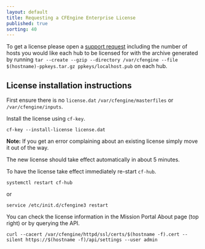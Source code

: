 ```yaml
---
layout: default
title: Requesting a CFEngine Enterprise License
published: true
sorting: 40
---
```


To get a license please open a [support request](https://support.northern.tech)
including the number of hosts you would like each hub to be licensed for with
the archive generated by running `tar --create --gzip --directory /var/cfengine
--file $(hostname)-ppkeys.tar.gz ppkeys/localhost.pub` on each hub.

## License installation instructions

First ensure there is no `license.dat` `/var/cfengine/masterfiles` or
`/var/cfengine/inputs`.

Install the license using `cf-key`.

```console
cf-key --install-license license.dat
```

**Note:** If you get an error complaining about an existing license simply move
it out of the way.

The new license should take effect automatically in about 5 minutes.

To have the license take effect immediately re-start `cf-hub`.

```console
systemctl restart cf-hub
```

or

```console
service /etc/init.d/cfengine3 restart
```

You can check the license information in the Mission Portal About page (top
right) or by querying the API.

```console
curl --cacert /var/cfengine/httpd/ssl/certs/$(hostname -f).cert --silent https://$(hostname -f)/api/settings --user admin
```
